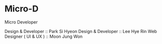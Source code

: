 # Micro-D
Micro Developer

Design & Developer :: Park Si Hyeon
Design & Developer :: Lee Hye Rin
Web Designer ( UI & UX ) :: Moon Jung Won

